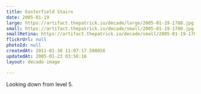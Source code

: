 ```yaml
---
title: Easterfield Stairs
date: 2005-01-19
large: https://artifact.thepatrick.io/decade/large/2005-01-19-1780.jpg
small: https://artifact.thepatrick.io/decade/small/2005-01-19-1780.jpg
smallRetina: https://artifact.thepatrick.io/decade/small/2005-01-19-1780@2x.jpg
flickrUrl: null
photoId: null
createdAt: 2011-01-30 11:07:17.590056
updatedAt: 2005-01-23 03:56:16
layout: decade-image

---
```

Looking down from level 5.
